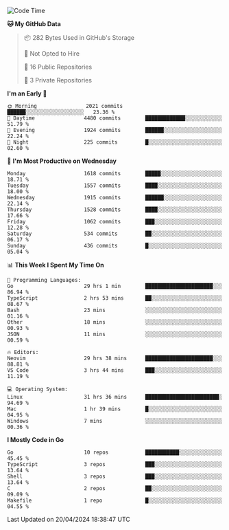 <!--START_SECTION:waka-->
![Code Time](http://img.shields.io/badge/Code%20Time-532%20hrs%2017%20mins-blue)

**🐱 My GitHub Data** 

> 📦 282 Bytes Used in GitHub's Storage 
 > 
> 🚫 Not Opted to Hire
 > 
> 📜 16 Public Repositories 
 > 
> 🔑 3 Private Repositories 
 > 
**I'm an Early 🐤** 

```text
🌞 Morning                2021 commits        ██████░░░░░░░░░░░░░░░░░░░   23.36 % 
🌆 Daytime                4480 commits        █████████████░░░░░░░░░░░░   51.79 % 
🌃 Evening                1924 commits        ██████░░░░░░░░░░░░░░░░░░░   22.24 % 
🌙 Night                  225 commits         █░░░░░░░░░░░░░░░░░░░░░░░░   02.60 % 
```
📅 **I'm Most Productive on Wednesday** 

```text
Monday                   1618 commits        █████░░░░░░░░░░░░░░░░░░░░   18.71 % 
Tuesday                  1557 commits        ████░░░░░░░░░░░░░░░░░░░░░   18.00 % 
Wednesday                1915 commits        ██████░░░░░░░░░░░░░░░░░░░   22.14 % 
Thursday                 1528 commits        ████░░░░░░░░░░░░░░░░░░░░░   17.66 % 
Friday                   1062 commits        ███░░░░░░░░░░░░░░░░░░░░░░   12.28 % 
Saturday                 534 commits         ██░░░░░░░░░░░░░░░░░░░░░░░   06.17 % 
Sunday                   436 commits         █░░░░░░░░░░░░░░░░░░░░░░░░   05.04 % 
```


📊 **This Week I Spent My Time On** 

```text
💬 Programming Languages: 
Go                       29 hrs 1 min        ██████████████████████░░░   86.94 % 
TypeScript               2 hrs 53 mins       ██░░░░░░░░░░░░░░░░░░░░░░░   08.67 % 
Bash                     23 mins             ░░░░░░░░░░░░░░░░░░░░░░░░░   01.16 % 
Other                    18 mins             ░░░░░░░░░░░░░░░░░░░░░░░░░   00.93 % 
JSON                     11 mins             ░░░░░░░░░░░░░░░░░░░░░░░░░   00.59 % 

🔥 Editors: 
Neovim                   29 hrs 38 mins      ██████████████████████░░░   88.81 % 
VS Code                  3 hrs 44 mins       ███░░░░░░░░░░░░░░░░░░░░░░   11.19 % 

💻 Operating System: 
Linux                    31 hrs 36 mins      ████████████████████████░   94.69 % 
Mac                      1 hr 39 mins        █░░░░░░░░░░░░░░░░░░░░░░░░   04.95 % 
Windows                  7 mins              ░░░░░░░░░░░░░░░░░░░░░░░░░   00.36 % 
```

**I Mostly Code in Go** 

```text
Go                       10 repos            ███████████░░░░░░░░░░░░░░   45.45 % 
TypeScript               3 repos             ███░░░░░░░░░░░░░░░░░░░░░░   13.64 % 
Shell                    3 repos             ███░░░░░░░░░░░░░░░░░░░░░░   13.64 % 
C                        2 repos             ██░░░░░░░░░░░░░░░░░░░░░░░   09.09 % 
Makefile                 1 repo              █░░░░░░░░░░░░░░░░░░░░░░░░   04.55 % 
```




 Last Updated on 20/04/2024 18:38:47 UTC
<!--END_SECTION:waka-->
